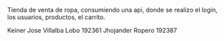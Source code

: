 Tienda de venta de ropa, consumiendo una api, donde se realizo el login, los usuarios, productos, el carrito.


Keiner Jose Villalba Lobo 192361
Jhojander Ropero 192387


